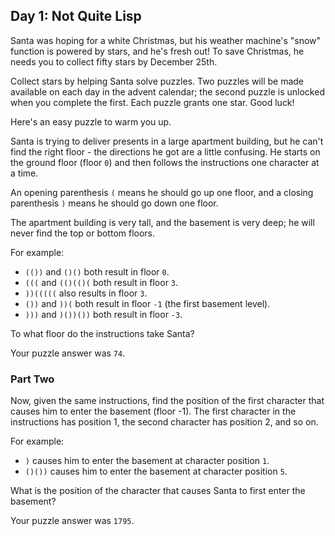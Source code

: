 ## Day 1: Not Quite Lisp

Santa was hoping for a white Christmas, but his weather machine's "snow" function is powered by stars, and he's fresh out! To save Christmas, he needs you to collect fifty stars by December 25th.

Collect stars by helping Santa solve puzzles. Two puzzles will be made available on each day in the advent calendar; the second puzzle is unlocked when you complete the first. Each puzzle grants one star. Good luck!

Here's an easy puzzle to warm you up.

Santa is trying to deliver presents in a large apartment building, but he can't find the right floor - the directions he got are a little confusing. He starts on the ground floor (floor `0`) and then follows the instructions one character at a time.

An opening parenthesis `(` means he should go up one floor, and a closing parenthesis `)` means he should go down one floor.

The apartment building is very tall, and the basement is very deep; he will never find the top or bottom floors.

For example:

* `(())` and `()()` both result in floor `0`.
* `(((` and `(()(()(` both result in floor `3`.
* `))(((((` also results in floor `3`.
* `())` and `))(` both result in floor `-1` (the first basement level).
* `)))` and `)())())` both result in floor `-3`.

To what floor do the instructions take Santa?

Your puzzle answer was `74`.

### Part Two

Now, given the same instructions, find the position of the first character that causes him to enter the basement (floor -1). The first character in the instructions has position 1, the second character has position 2, and so on.

For example:

* `)` causes him to enter the basement at character position `1`.
* `()())` causes him to enter the basement at character position `5`.

What is the position of the character that causes Santa to first enter the basement?

Your puzzle answer was `1795`.
